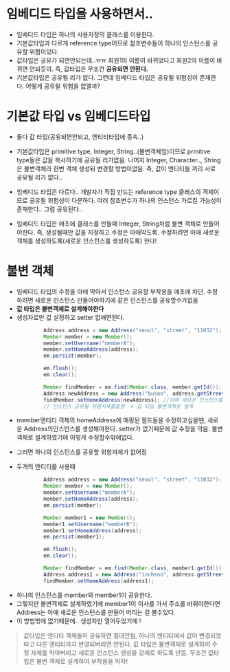 # 임베디드 타입을 사용하면서..

- 임베디드 타입은 하나의 사용자정의 클래스를 이용한다.
- 기본값타입과 다르게 reference type이므로 참조변수들이 하나의 인스턴스를 공유할 위험이있다.
- 값타입은 공유가 되면안되는데..ㅠㅠ 회원1의 이름이 바뀌었다고 회원2의 이름이 바뀌면 안되듯이. 즉, 값타입은 무조건 **공유되면 안된다.**
- 기본값타입은 공유될 리가 없다. 그런데 임베디드 타입은 공유될 위험성이 존재한다. 어떻게 공유될 위험을 없앨까?

# 기본값 타입 vs 임베디드타입

- 둘다 값 타입(공유되면안되고, 엔티티타입에 종속..)
- 기본값타입은 primitive type, Integer, String..(불변객체임)이므로 prmitive type들은 값을 복사하기에 공유될 리가없음. 나머지 Integer, Character.., String은 불변객체라 한번 객체 생성뒤 변경할 방법이없음. 즉, 값이 엔티티들 끼리 서로 공유될 리가 없다..

- 임베디드 타입은 다르다.. 개발자가 직접 만드는 reference type 클래스의 객체이므로 공유될 위험성이 다분하다. 여러 참조변수가 하나의 인스턴스 가르킬 가능성이 존재한다.. 그럼 공유된다..
- 임베디드 타입은 애초에 클래스를 만들때 Integer, String처럼 불변 객체로 만들어야한다. 즉, 생성될때만 값을 지정하고 수정은 아애막도록. 수정하려면 아애 새로운 객체를 생성하도록(새로운 인스턴스를 생성하도록) 한다!

# 불변 객체

- 임베디드 타입의 수정을 아애 막아서 인스턴스 공유할 부작용을 애초에 차단. 수정하려면 새로운 인스턴스 만들어야하기에 같은 인스턴스를 공유할수가없음
- **값 타입은 불변객체로 설계해야한다**
- 생성자로만 값 설정하고 setter 없애면된다.

```java
            Address address = new Address("seoul", "street", "11032");
            Member member = new Member();
            member.setUsername("memberA");
            member.setHomeAddress(address);
            em.persist(member);

            em.flush();
            em.clear();

            Member findMember = em.find(Member.class, member.getId());
            Address newAddress = new Address("busan", address.getStreet(), address.getZipcode());
            findMember.setHomeAddress(newAddress); //아애 새로운 인스턴스를 생성해버린다.! 이 객체는 수정할수가 없기에.
            // 인스턴스 공유될 위험자체를없앰 -> 값 타입 불변객체로 설계
```

- member엔티티 객체의 homeAddress에 매핑된 필드들을 수정하고싶을땐, 새로운 Address의인스턴스를 생성해야한다. setter가 없기때문에 값 수정을 막음. 불변객체로 설계하였기에 이렇게 수정할수밖에없다.
- 그러면 하나의 인스턴스를 공유할 위험자체가 없어짐

- 두개의 엔티티를 사용때

```java
            Address address = new Address("seoul", "street", "11032");
            Member member = new Member();
            member.setUsername("memberA");
            member.setHomeAddress(address);
            em.persist(member);

            Member member1 = new Member();
            member1.setUsername("memberB");
            member1.setHomeAddress(address);
            em.persist(member1);

            em.flush();
            em.clear();

            Member findMember = em.find(Member.class, member1.getId());
            Address address1 = new Address("incheon", address.getStreet(), address.getZipcode());
            findMember.setHomeAddress(address1);

```

- 하나의 인스턴스를 member와 member1이 공유한다.
- 그렇지만 불변객체로 설계하였기에 member1이 이사를 가서 주소를 바꿔야한다면 Address는 아애 새로운 인스턴스를 만들어 버리는 걸 볼수있다.
- 이 방법밖에 없기때문에.. 생성자만 열어두었기에 !

> 값타입은 엔티티 객체들이 공유하면 절대안됨, 하나의 엔티티에서 값이 변경되었따고 다른 엔티티까지 반영되버리면 안된다. 값 타입은 불변객체로 설계하여 수정 자체를 막아버리고 새로운 인스턴스 생성을 강제로 하도록 만듬. 무조건 값타입은 불변 객체로 설계하여 부작용을 막자!
